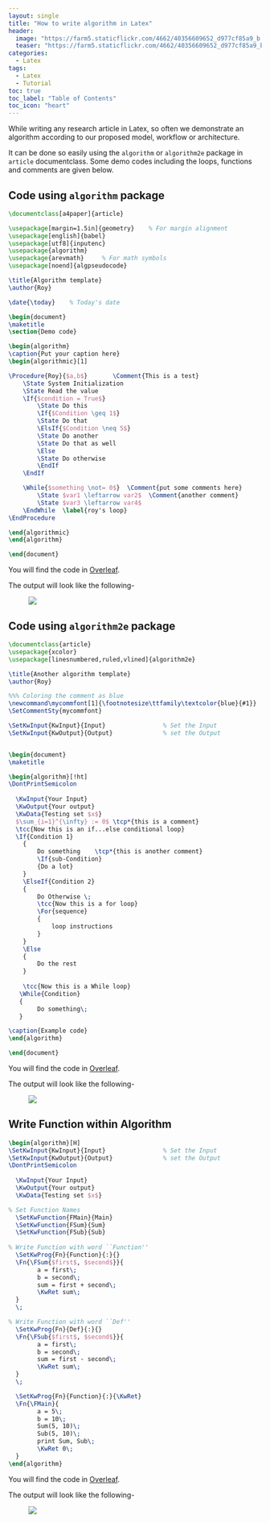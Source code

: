 ```yaml
---
layout: single
title: "How to write algorithm in Latex"
header:
  image: "https://farm5.staticflickr.com/4662/40356609652_d977cf85a9_b.jpg"
  teaser: "https://farm5.staticflickr.com/4662/40356609652_d977cf85a9_b.jpg"
categories:
  - Latex
tags:
  - Latex
  - Tutorial
toc: true
toc_label: "Table of Contents"
toc_icon: "heart"
---
```


While writing any research article in Latex, so often we demonstrate an algorithm according to our proposed model, workflow or architecture.

It can be done so easily using the `algorithm` or `algorithm2e` package in `article` documentclass. Some demo codes including the loops, functions and comments are given below.

## Code using `algorithm` package

```latex
\documentclass[a4paper]{article}

\usepackage[margin=1.5in]{geometry}    % For margin alignment
\usepackage[english]{babel}
\usepackage[utf8]{inputenc}
\usepackage{algorithm}
\usepackage{arevmath}     % For math symbols
\usepackage[noend]{algpseudocode}

\title{Algorithm template}
\author{Roy}

\date{\today}    % Today's date

\begin{document}
\maketitle
\section{Demo code}

\begin{algorithm}
\caption{Put your caption here}
\begin{algorithmic}[1]

\Procedure{Roy}{$a,b$}       \Comment{This is a test}
    \State System Initialization
    \State Read the value 
    \If{$condition = True$}
        \State Do this
        \If{$Condition \geq 1$}
        \State Do that
        \ElsIf{$Condition \neq 5$}
        \State Do another
        \State Do that as well
        \Else
        \State Do otherwise
        \EndIf
    \EndIf

    \While{$something \not= 0$}  \Comment{put some comments here}
        \State $var1 \leftarrow var2$  \Comment{another comment}
        \State $var3 \leftarrow var4$
    \EndWhile  \label{roy's loop}
\EndProcedure

\end{algorithmic}
\end{algorithm}

\end{document}
```

You will find the code in [Overleaf](https://www.overleaf.com/read/rddymzwmnqgb).

The output will look like the following-
<figure>
	<a href="https://farm5.staticflickr.com/4747/25697721187_0986b0d994_b.jpg"><img src="https://farm5.staticflickr.com/4747/25697721187_0986b0d994_b.jpg"></a>
</figure>


## Code using `algorithm2e` package

```latex
\documentclass{article}
\usepackage{xcolor}
\usepackage[linesnumbered,ruled,vlined]{algorithm2e}

\title{Another algorithm template}
\author{Roy}

%%% Coloring the comment as blue
\newcommand\mycommfont[1]{\footnotesize\ttfamily\textcolor{blue}{#1}}
\SetCommentSty{mycommfont}

\SetKwInput{KwInput}{Input}                % Set the Input
\SetKwInput{KwOutput}{Output}              % set the Output


\begin{document}
\maketitle

\begin{algorithm}[!ht]
\DontPrintSemicolon
  
  \KwInput{Your Input}
  \KwOutput{Your output}
  \KwData{Testing set $x$}
  $\sum_{i=1}^{\infty} := 0$ \tcp*{this is a comment}
  \tcc{Now this is an if...else conditional loop}
  \If{Condition 1}
    {
        Do something    \tcp*{this is another comment}
        \If{sub-Condition}
        {Do a lot}
    }
    \ElseIf{Condition 2}
    {
    	Do Otherwise \;
        \tcc{Now this is a for loop}
        \For{sequence}    
        { 
        	loop instructions
        }
    }
    \Else
    {
    	Do the rest
    }
    
    \tcc{Now this is a While loop}
   \While{Condition}
   {
   		Do something\;
   }

\caption{Example code}
\end{algorithm}

\end{document}
```

You will find the code in [Overleaf](https://www.overleaf.com/read/wzwnrbbwrvyx).

The output will look like the following-
<figure>
	<a href="https://farm5.staticflickr.com/4612/26696807688_f6940a208e_b.jpg"><img src="https://farm5.staticflickr.com/4612/26696807688_f6940a208e_b.jpg"></a>
</figure>


## Write Function within Algorithm
```latex
\begin{algorithm}[H]
\SetKwInput{KwInput}{Input}                % Set the Input
\SetKwInput{KwOutput}{Output}              % set the Output
\DontPrintSemicolon
  
  \KwInput{Your Input}
  \KwOutput{Your output}
  \KwData{Testing set $x$}

% Set Function Names
  \SetKwFunction{FMain}{Main}
  \SetKwFunction{FSum}{Sum}
  \SetKwFunction{FSub}{Sub}
 
% Write Function with word ``Function''
  \SetKwProg{Fn}{Function}{:}{}
  \Fn{\FSum{$first$, $second$}}{
        a = first\;
        b = second\;
        sum = first + second\;
        \KwRet sum\;
  }
  \;

% Write Function with word ``Def''
  \SetKwProg{Fn}{Def}{:}{}
  \Fn{\FSub{$first$, $second$}}{
        a = first\;
        b = second\;
        sum = first - second\;
        \KwRet sum\;
  }
  \;

  \SetKwProg{Fn}{Function}{:}{\KwRet}
  \Fn{\FMain}{
        a = 5\;
        b = 10\;
        Sum(5, 10)\;
        Sub(5, 10)\;
        print Sum, Sub\;
        \KwRet 0\;
  }
\end{algorithm}
```

You will find the code in [Overleaf](https://www.overleaf.com/read/qpsqbngcqkpq).

The output will look like the following-
<figure>
	<a href="https://live.staticflickr.com/65535/49815560527_396893a427_z.jpg"><img src="https://live.staticflickr.com/65535/49815560527_396893a427_z.jpg"></a>
</figure>


<!--stackedit_data:
eyJoaXN0b3J5IjpbMTY1Mjg1MzM1NCwxNjUyODUzMzU0XX0=
-->